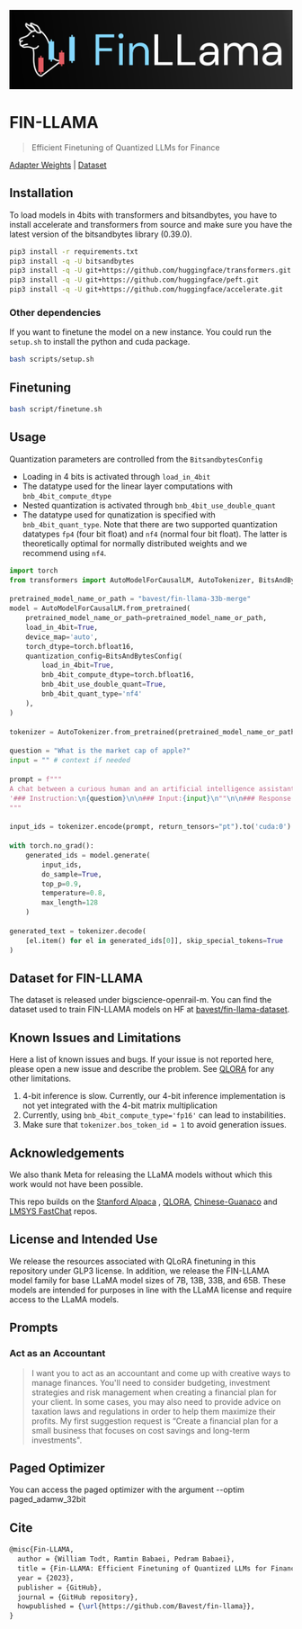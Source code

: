 ![alt text](assets/finlama.png)

# FIN-LLAMA

> Efficient Finetuning of Quantized LLMs for Finance

[Adapter Weights](https://huggingface.co/bavest/fin-llama)
|  [Dataset](https://huggingface.co/datasets/bavest/fin-llama-dataset)

## Installation

To load models in 4bits with transformers and bitsandbytes, you have to install accelerate and transformers from source
and make sure you have the latest version of the bitsandbytes library (0.39.0).

```bash
pip3 install -r requirements.txt
pip3 install -q -U bitsandbytes
pip3 install -q -U git+https://github.com/huggingface/transformers.git
pip3 install -q -U git+https://github.com/huggingface/peft.git
pip3 install -q -U git+https://github.com/huggingface/accelerate.git
```

### Other dependencies

If you want to finetune the model on a new instance. You could run
the `setup.sh` to install the python and cuda package.

```bash
bash scripts/setup.sh
```

## Finetuning

```bash
bash script/finetune.sh
```

## Usage

Quantization parameters are controlled from the `BitsandbytesConfig`

- Loading in 4 bits is activated through `load_in_4bit`
- The datatype used for the linear layer computations with `bnb_4bit_compute_dtype`
- Nested quantization is activated through `bnb_4bit_use_double_quant`
- The datatype used for qunatization is specified with `bnb_4bit_quant_type`. Note that there are two supported
  quantization datatypes `fp4` (four bit float) and `nf4` (normal four bit float). The latter is theoretically optimal
  for normally distributed weights and we recommend using `nf4`.

```python
import torch
from transformers import AutoModelForCausalLM, AutoTokenizer, BitsAndBytesConfig

pretrained_model_name_or_path = "bavest/fin-llama-33b-merge"
model = AutoModelForCausalLM.from_pretrained(
    pretrained_model_name_or_path=pretrained_model_name_or_path,
    load_in_4bit=True,
    device_map='auto',
    torch_dtype=torch.bfloat16,
    quantization_config=BitsAndBytesConfig(
        load_in_4bit=True,
        bnb_4bit_compute_dtype=torch.bfloat16,
        bnb_4bit_use_double_quant=True,
        bnb_4bit_quant_type='nf4'
    ),
)

tokenizer = AutoTokenizer.from_pretrained(pretrained_model_name_or_path)

question = "What is the market cap of apple?"
input = "" # context if needed

prompt = f"""
A chat between a curious human and an artificial intelligence assistant. The assistant gives helpful, detailed, and polite answers to the user's question.
'### Instruction:\n{question}\n\n### Input:{input}\n""\n\n### Response: 
"""

input_ids = tokenizer.encode(prompt, return_tensors="pt").to('cuda:0')

with torch.no_grad():
    generated_ids = model.generate(
        input_ids,
        do_sample=True,
        top_p=0.9,
        temperature=0.8,
        max_length=128
    )

generated_text = tokenizer.decode(
    [el.item() for el in generated_ids[0]], skip_special_tokens=True
)
```

## Dataset for FIN-LLAMA

The dataset is released under bigscience-openrail-m.
You can find the dataset used to train FIN-LLAMA models on HF
at [bavest/fin-llama-dataset](https://huggingface.co/datasets/bavest/fin-llama-dataset).

## Known Issues and Limitations

Here a list of known issues and bugs. If your issue is not reported here, please open a new issue and describe the
problem.
See [QLORA](https://github.com/artidoro/qlora) for any other limitations.

1. 4-bit inference is slow. Currently, our 4-bit inference implementation is not yet integrated with the 4-bit matrix
   multiplication
2. Currently, using `bnb_4bit_compute_type='fp16'` can lead to instabilities.
3. Make sure that `tokenizer.bos_token_id = 1` to avoid generation issues.

## Acknowledgements

We also thank Meta for releasing the LLaMA models without which this work would not have been possible.

This repo builds on the [Stanford Alpaca](https://github.com/tatsu-lab/stanford_alpaca)
, [QLORA](https://github.com/artidoro/qlora), [Chinese-Guanaco](https://github.com/jianzhnie/Chinese-Guanaco/tree/main)
and [LMSYS FastChat](https://github.com/lm-sys/FastChat) repos.

## License and Intended Use
We release the resources associated with QLoRA finetuning in this repository under GLP3 license. In addition, we release the FIN-LLAMA model family for base LLaMA model sizes of 7B, 13B, 33B, and 65B. These models are intended for purposes in line with the LLaMA license and require access to the LLaMA models.

## Prompts 
### Act as an Accountant
> I want you to act as an accountant and come up with creative ways to manage finances. You'll need to consider budgeting, investment strategies and risk management when creating a financial plan for your client. In some cases, you may also need to provide advice on taxation laws and regulations in order to help them maximize their profits. My first suggestion request is “Create a financial plan for a small business that focuses on cost savings and long-term investments".

## Paged Optimizer
You can access the paged optimizer with the argument --optim paged_adamw_32bit

## Cite

```tex
@misc{Fin-LLAMA,
  author = {William Todt, Ramtin Babaei, Pedram Babaei},
  title = {Fin-LLAMA: Efficient Finetuning of Quantized LLMs for Finance},
  year = {2023},
  publisher = {GitHub},
  journal = {GitHub repository},
  howpublished = {\url{https://github.com/Bavest/fin-llama}},
}
```